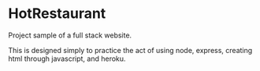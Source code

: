 # HotRestaurant
Project sample of a full stack website.

This is designed simply to practice the act of using node, express, creating html through javascript, and heroku.
